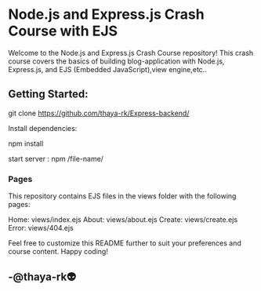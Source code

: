 # Node.js and Express.js Crash Course with EJS
Welcome to the Node.js and Express.js Crash Course repository! This crash course covers the basics of building blog-application with Node.js, Express.js, and EJS (Embedded JavaScript),view engine,etc..

## Getting Started:
git clone https://github.com/thaya-rk/Express-backend/

Install dependencies:

npm install

start server : npm /file-name/

### Pages

This repository contains EJS files in the views folder with the following pages:

Home: views/index.ejs
About: views/about.ejs
Create: views/create.ejs
Error: views/404.ejs

Feel free to customize this README further to suit your preferences and course content. Happy coding!

## -@thaya-rk👽
